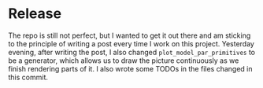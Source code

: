 # Release
The repo is still not perfect, but I wanted to get it out there and am sticking to the principle of writing a post every time I work on this project.
Yesterday evening, after writing the post, I also changed `plot_model_par_primitives` to be a generator, which allows us to draw the picture continuously as we finish rendering parts of it.
I also wrote some TODOs in the files changed in this commit. 
